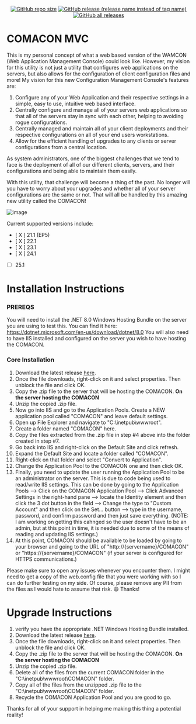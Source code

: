 <div align="center">

[![GitHub repo size](https://img.shields.io/github/repo-size/rlwakefield/CoMaCon?style=flat-square)](#)
[![GitHub release (release name instead of tag name)](https://img.shields.io/github/v/release/rlwakefield/CoMaCon?style=flat-square)](https://github.com/rlwakefield/CoMaCon/releases/latest)
[![GitHub all releases](https://img.shields.io/github/downloads/rlwakefield/CoMaCon/total?style=flat-square)](https://github.com/rlwakefield/CoMaCon/releases/)

</div>

# COMACON MVC
This is my personal concept of what a web based version of the WAMCON (Web Application Management Console) could look like. However, my vision for this utility is not just a utility that configures web applications on the servers, but also allows for the configuration of client configuration files and more! My vision for this new Configuration Management Console's features are:

1. Configure any of your Web Application and their respective settings in a simple, easy to use, intuitive web based interface.
2. Centrally configure and manage all of your servers web applications so that all of the servers stay in sync with each other, helping to avoiding rogue configurations.
3. Centrally managed and maintain all of your client deployments and their respective configurations on all of your end users workstations.
4. Allow for the efficient handling of upgrades to any clients or server configurations from a central location.

As system administrators, one of the biggest challenges that we tend to face is the deployment of all of our different clients, servers, and their configurations and being able to maintain them easily.

With this utility, that challenge will become a thing of the past. No longer will you have to worry about your upgrades and whether all of your server configurations are the same or not. That will all be handled by this amazing new utility called the COMACON!

![image](https://github.com/rlwakefield/COMACON-MVC/assets/33588807/cc7c6524-2926-4b2b-bcb9-c2875a62c9ce)

Current supported versions include:
- [ X ] 21.1 (EP5)
- [ X ] 22.1
- [ X ] 23.1
- [ X ] 24.1
- [  ] 25.1


# Installation Instructions
### PREREQS
You will need to install the .NET 8.0 Windows Hosting Bundle on the server you are using to test this. You can find it here: https://dotnet.microsoft.com/en-us/download/dotnet/8.0
You will also need to have IIS installed and configured on the server you wish to have hosting the COMACON.

### Core Installation
1. Download the latest release [here](https://github.com/rlwakefield/CoMaCon/releases).
2. Once the file downloads, right-click on it and select properties. Then unblock the file and click OK.
3. Copy the .zip file to the server that will be hosting the COMACON.
**On the server hosting the COMACON**
4. Unzip the copied .zip file.
5. Now go into IIS and go to the Application Pools. Create a NEW application pool called "COMACON" and leave default settings.
6. Open up File Explorer and navigate to "C:\inetpub\wwwroot".
7. Create a folder named "COMACON" here.
8. Copy the files extracted from the .zip file in step #4 above into the folder created in step #7.
9. Go back into IIS and right-click on the Default Site and click refresh.
10. Expand the Default Site and locate a folder called "COMACON".
11. Right-click on that folder and select "Convert to Application".
12. Change the Application Pool to the COMACON one and then click OK.
13. Finally, you need to update the user running the Application Pool to be an administrator on the server. This is due to code being used to read/write IIS settings. This can be done by going to the Application Pools --> Click on the COMACON Application Pool --> Click Advanced Settings in the right-hand pane --> locate the Identity element and then click the 3 dot button in the field --> Change the type to "Custom Account" and then click on the Set... button --> type in the username, password, and confirm password and then just save everything. (NOTE: I am working on getting this cahnged so the user doesn't have to be an admin, but at this point in time, it is needed due to some of the means of reading and updating IIS settings.)
11. At this point, COMACON should be available to be loaded by going to your browser and going to the URL of "http://{servername}/COMACON" or "https://{servername}/COMACON" (if your server is configured for HTTPS communications.)

Please make sure to open any issues whenever you encounter them. I might need to get a copy of the web.config file that you were working with so I can do further testing on my side. Of course, please remove any PII from the files as I would hate to assume that risk. 😄 Thanks!


# Upgrade Instructions
1. verify you have the appropriate .NET Windows Hosting Bundle installed.
2. Download the latest release [here](https://github.com/rlwakefield/CoMaCon/releases).
3. Once the file downloads, right-click on it and select properties. Then unblock the file and click OK.
4. Copy the .zip file to the server that will be hosting the COMACON.
**On the server hosting the COMACON**
5. Unzip the copied .zip file.
6. Delete all of the files from the current COMACON folder in the "C:\inetpub\wwwroot\COMACON" folder.
7. Copy all of the files from the unzipped .zip file to the "C:\inetpub\wwwroot\COMACON" folder.
8. Recycle the COMACON Application Pool and you are good to go.


Thanks for all of your support in helping me making this thing a potential reality!
